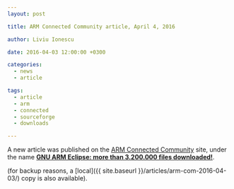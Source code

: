 ```yaml
---
layout: post

title: ARM Connected Community article, April 4, 2016

author: Liviu Ionescu

date: 2016-04-03 12:00:00 +0300

categories:
  - news
  - article

tags:
  - article
  - arm
  - connected
  - sourceforge
  - downloads

---
```


A new article was published on the [ARM Connected Community](http://community.arm.com) site, under the name **[GNU ARM Eclipse: more than 3.200.000 files downloaded!](https://community.arm.com/groups/tools/blog/2016/04/03/gnu-arm-eclipse-more-than-3200000-files-downloaded)**.

(for backup reasons, a [local]({{ site.baseurl }}/articles/arm-com-2016-04-03/) copy is also available).
